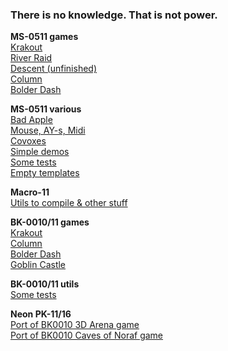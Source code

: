 ### There is no knowledge. That is not power.
**MS-0511 games**<br />
[Krakout](https://github.com/blairecas/krakout/)<br />
[River Raid](https://github.com/blairecas/river/)<br />
[Descent (unfinished)](https://github.com/blairecas/descent/)<br />
[Column](https://github.com/blairecas/column/)<br />
[Bolder Dash](https://github.com/blairecas/bolder/)<br />

**MS-0511 various**<br />
[Bad Apple](https://github.com/blairecas/badapple/)<br />
[Mouse, AY-s, Midi](https://github.com/blairecas/mousetest/)<br />
[Covoxes](https://github.com/blairecas/spcplay/)<br />
[Simple demos](https://github.com/blairecas/kosich/)<br />
[Some tests](https://github.com/blairecas/uknc_tests/)<br />
[Empty templates](https://github.com/blairecas/template/)<br />

**Macro-11**<br />
[Utils to compile & other stuff](https://github.com/blairecas/scripts/)<br />

**BK-0010/11 games**<br />
[Krakout](https://github.com/blairecas/krakout_bk0011m/)<br />
[Column](https://github.com/blairecas/column_bk0010/)<br />
[Bolder Dash](https://github.com/blairecas/bolder_bk0010/)<br />
[Goblin Castle](https://github.com/blairecas/goblin2_bk/)<br />

**BK-0010/11 utils**<br />
[Some tests](https://github.com/blairecas/bk_tests/)<br />

**Neon PK-11/16**<br />
[Port of BK0010 3D Arena game](https://github.com/blairecas/bk3da_neon/)<br />
[Port of BK0010 Caves of Noraf game](https://github.com/blairecas/caves_neon/)<br />
